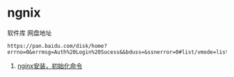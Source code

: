 # ngnix
软件库 网盘地址

    https://pan.baidu.com/disk/home?errno=0&errmsg=Auth%20Login%20Sucess&&bduss=&ssnerror=0#list/vmode=list&path=%2Fsoft

1. [nginx安装，初始化命令](https://github.com/suxiaoxu/ngnix/blob/master/1.install.md "安装")
